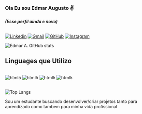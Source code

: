 
### Ola Eu sou Edmar Augusto ✌️ 
###### **(Esse perfil ainda e novo)**

[![Linkedin](https://img.shields.io/badge/LinkedIn-0077B5?style=for-the-badge&logo=linkedin&logoColor=white)](https://www.linkedin.com/in/edmar-augusto-martins-62b3a9289/)
[![Gmail](https://img.shields.io/badge/Gmail-D14836?style=for-the-badge&logo=gmail&logoColor=white)](edmar.augusto02@gmail.com)
[![GitHub](https://img.shields.io/badge/GitHub-100000?style=for-the-badge&logo=github&logoColor=white)](https://github.com/EdmarAM)
[![Instagram](https://img.shields.io/badge/Instagram-E4405F?style=for-the-badge&logo=instagram&logoColor=white)](https://github.com/EdmarAM)

![Edmar A. GitHub stats](https://github-readme-stats.vercel.app/api?username=EdmarAM&show_icons=true&theme=radical)

## Linguages que Utilizo

<div style="display: inline_block"><br/>
    <img align="center "alt="html5"src="https://img.shields.io/badge/HTML5-E34F26?style=for-the-badge&logo=html5&logoColor=white" />
    <img align="center "alt="html5"src="https://img.shields.io/badge/CSS3-1572B6?style=for-the-badge&logo=css3&logoColor=white" />
    <img align="center "alt="html5"src="https://img.shields.io/badge/Python-14354C?style=for-the-badge&logo=python&logoColor=white" />
    <img align="center "alt="html5"src="https://img.shields.io/badge/PHP-777BB4?style=for-the-badge&logo=php&logoColor=white" />
</div><br/>

![Top Langs](https://github-readme-stats.vercel.app/api/top-langs/?username=EdmarAM&size_weight=0.5&count_weight=0.5)

Sou um estudante buscando desenvolver/criar projetos tanto para aprendizado como tambem para minha vida profissional
